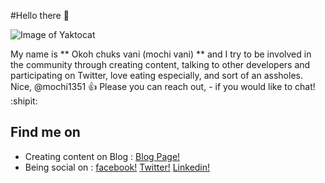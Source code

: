 #Hello there 👋

![Image of Yaktocat](https://octodex.github.com/images/yaktocat.png)

My name is ** Okoh chuks vani (mochi vani) ** and I try to be involved in the community through creating content, talking to other developers and participating on Twitter, love eating especially, and sort of an assholes. Nice,
@mochi1351 :+1: Please you can reach out, - if you would like to chat! :shipit:

 

## Find me on
* Creating content on Blog : [Blog Page!](http://google.com)
* Being social on : 
       [facebook!](http://google.com)
       [Twitter!](http://google.com)
       [Linkedin!](http://google.com)
     
   
